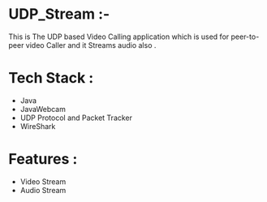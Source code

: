 # UDP_Stream :- 
This  is The UDP based Video Calling application which is used for peer-to-peer video Caller and it Streams audio also .

# Tech Stack : 
- Java
- JavaWebcam
- UDP Protocol and Packet Tracker
- WireShark

# Features : 
- Video Stream
- Audio Stream 
